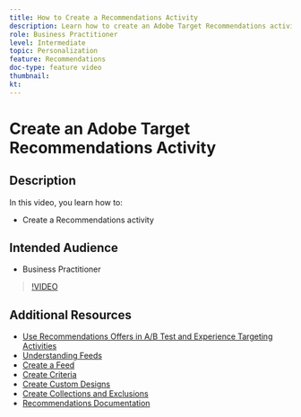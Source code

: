 ```yaml
---
title: How to Create a Recommendations Activity
description: Learn how to create an Adobe Target Recommendations activity
role: Business Practitioner
level: Intermediate
topic: Personalization
feature: Recommendations
doc-type: feature video
thumbnail:
kt:
---
```


# Create an Adobe Target Recommendations Activity

## Description

In this video, you learn how to:

* Create a Recommendations activity

## Intended Audience

* Business Practitioner

>[!VIDEO](https://video.tv.adobe.com/v/27688?quality=12)

## Additional Resources

* [Use Recommendations Offers in A/B Test and Experience Targeting Activities](use-recommendations-offers.md)
* [Understanding Feeds](understanding-feeds.md)
* [Create a Feed](create-a-feed.md)
* [Create Criteria](create-criteria.md)
* [Create Custom Designs](create-custom-designs.md)
* [Create Collections and Exclusions](create-collections-and-exclusions.md)
* [Recommendations Documentation](https://docs.adobe.com/content/help/en/target/using/recommendations/recommendations.html)
